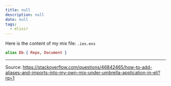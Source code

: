 ```yaml
---
title: null
description: null
date: null
tags:
  - elixir
---
```


Here is the content of my mix file: `.iex.exs`

```elixir
alias Db.{ Repo, Document }
```

---

Source: https://stackoverflow.com/questions/46842465/how-to-add-aliases-and-imports-into-my-own-mix-under-umbrella-application-in-eli?rq=1
